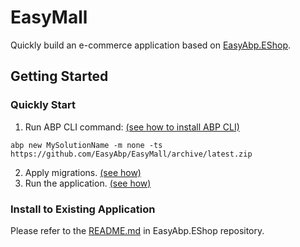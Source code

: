 # EasyMall
Quickly build an e-commerce application based on [EasyAbp.EShop](https://github.com/EasyAbp/EShop).

## Getting Started

### Quickly Start

  1. Run ABP CLI command: [(see how to install ABP CLI)](https://docs.abp.io/en/abp/latest/CLI#installation)
  ```
  abp new MySolutionName -m none -ts https://github.com/EasyAbp/EasyMall/archive/latest.zip
  ```
  2. Apply migrations. [(see how)](https://docs.abp.io/en/abp/latest/Tutorials/Part-1?UI=MVC#apply-migrations)
  3. Run the application. [(see how)](https://docs.abp.io/en/abp/latest/Tutorials/Part-1?UI=MVC#run-the-application)
  
### Install to Existing Application

Please refer to the [README.md](https://github.com/EasyAbp/EShop/blob/dev/README.md#getting-start) in EasyAbp.EShop repository.
